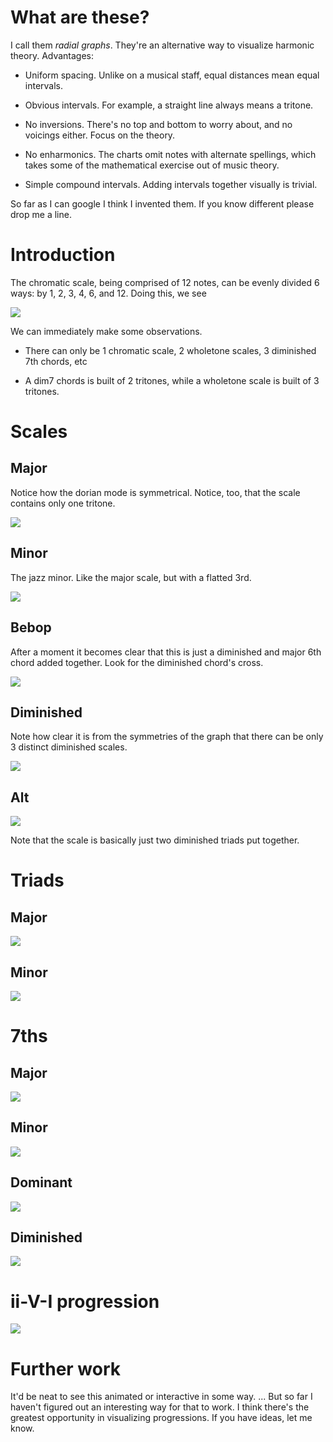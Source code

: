 # What are these?

I call them *radial graphs*. They're an alternative way to visualize
harmonic theory. Advantages:

- Uniform spacing. Unlike on a musical staff, equal distances mean equal
  intervals.

- Obvious intervals. For example, a straight line always means a
  tritone.

- No inversions. There's no top and bottom to worry about, and no
  voicings either. Focus on the theory.

- No enharmonics. The charts omit notes with alternate spellings, which
  takes some of the mathematical exercise out of music theory.

- Simple compound intervals. Adding intervals together visually is
  trivial.

So far as I can google I think I invented them. If you know different
please drop me a line.

# Introduction

The chromatic scale, being comprised of 12 notes, can be evenly divided
6 ways: by 1, 2, 3, 4, 6, and 12. Doing this, we see

![](factors.png)

We can immediately make some observations.

- There can only be 1 chromatic scale, 2 wholetone scales, 3 diminished
  7th chords, etc

- A dim7 chords is built of 2 tritones, while a wholetone scale is built
  of 3 tritones.

# Scales

## Major

Notice how the dorian mode is symmetrical. Notice, too, that the scale
contains only one tritone.

![](major-scales.png)

## Minor

The jazz minor. Like the major scale, but with a flatted 3rd.

![](minor-scales.png)

## Bebop

After a moment it becomes clear that this is just a diminished and major
6th chord added together. Look for the diminished chord's cross.

![](bebop-scales.png)

## Diminished

Note how clear it is from the symmetries of the graph that there can be
only 3 distinct diminished scales.

![](dim-scales.png)

## Alt

![](alt-7ths.png)

Note that the scale is basically just two diminished triads put
together.

# Triads

## Major

![](major-triads.png)

## Minor

![](minor-triads.png)

# 7ths

## Major

![](major-7ths.png)

## Minor

![](minor-7ths.png)

## Dominant

![](dominant-7ths.png)

## Diminished

![](dim-7ths.png)

# ii-V-I progression

![](progression.png)

# Further work

It'd be neat to see this animated or interactive in some way. ... But so
far I haven't figured out an interesting way for that to work. I think
there's the greatest opportunity in visualizing progressions. If you
have ideas, let me know.
